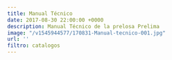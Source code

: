 ```yaml
---
title: Manual Técnico
date: 2017-08-30 22:00:00 +0000
description: Manual Técnico de la prelosa Prelima
image: "/v1545944577/170831-Manual-tecnico-001.jpg"
url: ''
filtro: catalogos
---
```

